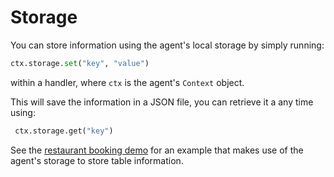
# Storage

You can store information using the agent's local storage by simply running:
```python
ctx.storage.set("key", "value")
```
within a handler, where `ctx` is the agent's `Context` object.

This will save the information in a JSON file, you can retrieve it a any time using:

```python
 ctx.storage.get("key")
```


See the [restaurant booking demo](booking-demo.md) for an example that makes use of the agent's storage to store table information.
